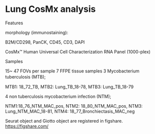 # Lung CosMx analysis
 
Features

morphology (immunostaining):

B2M/CD298, PanCK, CD45, CD3, DAPI

CosMx™ Human Universal Cell Characterization RNA Panel (1000-plex) 



Samples

15~ 47 FOVs per sample
7 FFPE tissue samples
3 Mycobacterium tuberculosis (MTB);　

MTB1: 18_72_TB, MTB2: Lung_TB_18-78, MTB3: Lung_TB_18-79

4 non tuberculosis mycobacterium infection (NTM);  

NTM1:18_76_NTM_MAC_pos, NTM2: 18_80_NTM_MAC_pos, NTM3: Lung_NTM_MAC_18-81, NTM4: 18_77_Bronchiectasis_MAC_neg

Seurat object and Giotto object are registered in figshare. https://figshare.com/
